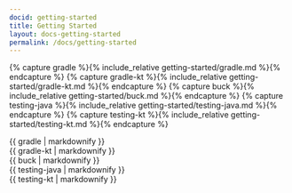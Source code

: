 ```yaml
---
docid: getting-started
title: Getting Started
layout: docs-getting-started
permalink: /docs/getting-started
---
```


{% capture gradle %}{% include_relative getting-started/gradle.md %}{% endcapture %}
{% capture gradle-kt %}{% include_relative getting-started/gradle-kt.md %}{% endcapture %}
{% capture buck %}{% include_relative getting-started/buck.md %}{% endcapture %}
{% capture testing-java %}{% include_relative getting-started/testing-java.md %}{% endcapture %}
{% capture testing-kt %}{% include_relative getting-started/testing-kt.md %}{% endcapture %}

<article class="code-block active" id="doc-gradle">
    {{ gradle | markdownify }}
</article>
<article class="code-block" id="doc-gradle-kt">
    {{ gradle-kt | markdownify }}
</article>
<article class="code-block" id="doc-buck">
    {{ buck | markdownify }}
</article>
<article class="code-block" id="doc-testing">
    {{ testing-java | markdownify }}
</article>
<article class="code-block" id="doc-testing-kt">
    {{ testing-kt | markdownify }}
</article>
